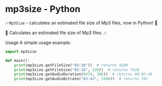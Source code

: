 # mp3size - Python

🎶 `Mp3Size` - calculates an estimated file size of Mp3 files, now in Python! 🎯

🧮 Calculates an estimated file size of Mp3 files. 🎶

Usage
A simple usage example:

```python
import mp3size

def main():
    print(mp3size.getFileSize("03:30"))  # returns 4200
    print(mp3size.getFileSize("03:18", 320))  # returns 7920
    print(mp3size.getAudioDuration(6474, 306))  # returns 00:02:49
    print(mp3size.getAudioBitrate("03:42", 5346))  # returns 192
```
